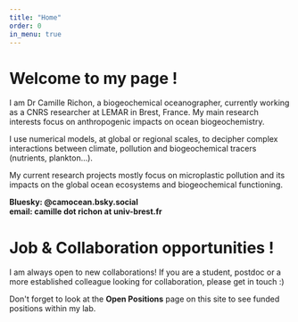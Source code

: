 ```yaml
---
title: "Home"
order: 0
in_menu: true
---
```

# Welcome to my page !

I am Dr Camille Richon, a biogeochemical oceanographer, currently working as a CNRS researcher at LEMAR in Brest, France. 
My main research interests focus on anthropogenic impacts on ocean biogeochemistry. 

I use numerical models, at global or regional scales, to decipher complex interactions between climate, pollution and biogeochemical tracers (nutrients, plankton...). 

My current research projects mostly focus on microplastic pollution and its impacts on the global ocean ecosystems and biogeochemical functioning.

**Bluesky: @camocean.bsky.social**  
**email: camille dot richon at univ-brest.fr**

# Job & Collaboration opportunities ! 
I am always open to new collaborations! If you are a student, postdoc or a more established colleague looking for collaboration, please get in touch :)

Don't forget to look at the **Open Positions** page on this site to see funded positions within my lab. 